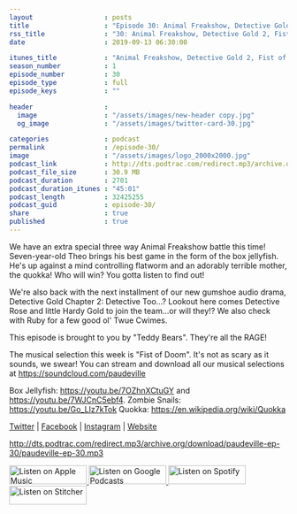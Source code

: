 ```yaml
---
layout                  : posts
title                   : "Episode 30: Animal Freakshow, Detective Gold 2, Fist of Doom"
rss_title               : "30: Animal Freakshow, Detective Gold 2, Fist of Doom"
date                    : 2019-09-13 06:30:00

itunes_title			: "Animal Freakshow, Detective Gold 2, Fist of Doom"
season_number			: 1
episode_number			: 30
episode_type			: full
episode_keys			: ""

header                  : 
  image                 : "/assets/images/new-header copy.jpg"
  og_image              : "/assets/images/twitter-card-30.jpg"

categories              : podcast
permalink               : /episode-30/
image                   : "/assets/images/logo_2000x2000.jpg"
podcast_link            : http://dts.podtrac.com/redirect.mp3/archive.org/download/paudeville-ep-30/paudeville-ep-30.mp3
podcast_file_size       : 30.9 MB
podcast_duration        : 2701
podcast_duration_itunes : "45:01"
podcast_length          : 32425255
podcast_guid            : episode-30/
share                   : true
published               : true 
---
```

We have an extra special three way Animal Freakshow battle this time! Seven-year-old Theo brings his best game in the form of the box jellyfish.
He's up against a mind controlling flatworm and an adorably terrible mother, the quokka! Who will win? You gotta listen to find out!

We're also back with the next installment of our new gumshoe audio drama, Detective Gold Chapter 2: Detective Too...? 
Lookout here comes Detective Rose and little Hardy Gold to join the team...or will they!? We also check with Ruby for a few good ol' Twue Cwimes.

This episode is brought to you by "Teddy Bears". They're all the RAGE!

The musical selection this week is "Fist of Doom". It's not as scary as it sounds, we swear! You can stream and download all our musical selections at <a href="https://soundcloud.com/paudeville">https://soundcloud.com/paudeville</a>

Box Jellyfish: <a href="https://youtu.be/7OZhnXCtuGY">https://youtu.be/7OZhnXCtuGY</a> and <a href="https://youtu.be/7WJCnC5ebf4">https://youtu.be/7WJCnC5ebf4</a>. 
Zombie Snails: <a href="https://youtu.be/Go_LIz7kTok">https://youtu.be/Go_LIz7kTok</a>
Quokka: <a href="https://en.wikipedia.org/wiki/Quokka">https://en.wikipedia.org/wiki/Quokka</a>

<a href="https://twitter.com/paudeville">Twitter</a> | <a href="https://www.facebook.com/paudeville">Facebook</a> | <a href="https://www.instagram.com/paudevilleshow/">Instagram</a> | <a href="https://paudeville.com/">Website</a>

http://dts.podtrac.com/redirect.mp3/archive.org/download/paudeville-ep-30/paudeville-ep-30.mp3

<a href="https://itunes.apple.com/us/podcast/paudeville/id1450915591">
	<img src='{{ site.url }}{{ site.baseurl }}/assets/images/US_UK_Apple_Podcasts_Listen_Badge_RGB_140x34.png' width='140px' height='34' alt='Listen on Apple Music'/>
</a>
<a href="https://podcasts.google.com/feed/aHR0cHM6Ly9wYXVkZXZpbGxlLmNvbS9wb2RjYXN0LWZlZWQueG1s">
	<img src='{{ site.url }}{{ site.baseurl }}/assets/images/google_podcasts_badge_140x34.png' width='140px' height='34' alt='Listen on Google Podcasts'/>
</a>
<a href="https://open.spotify.com/show/4q5RNUUtU4XFqsymP7dcTw">
	<img src='{{ site.url }}{{ site.baseurl }}/assets/images/Spotify_Listen_Badge_RGB_140x34.png' width='140px' height='34' alt='Listen on Spotify'/>
</a>
<a href="https://www.stitcher.com/s?fid=363388&refid=stpr">
	<img src='{{ site.url }}{{ site.baseurl }}/assets/images/Stitcher_Listen_Badge_Color_Dark_BG_140x34.png' width='140px' height='34' alt='Listen on Stitcher'/>
</a>
